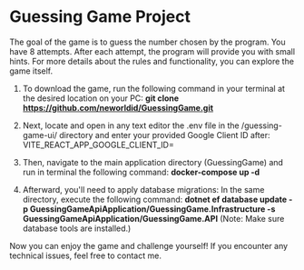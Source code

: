 # Guessing Game Project
The goal of the game is to guess the number chosen by the program. You have 8 attempts. After each attempt, the program will provide you with small hints. For more details about the rules and functionality, you can explore the game itself.

1. To download the game, run the following command in your terminal at the desired location on your PC:
**git clone https://github.com/neworldid/GuessingGame.git**

2. Next, locate and open in any text editor the .env file in the  /guessing-game-ui/  directory and enter your provided Google Client ID after:
VITE_REACT_APP_GOOGLE_CLIENT_ID=  

3. Then, navigate to the main application directory (GuessingGame) and run in terminal the following command:
**docker-compose up -d**

4. Afterward, you'll need to apply database migrations: In the same directory, execute the following command:
**dotnet ef database update -p GuessingGameApiApplication/GuessingGame.Infrastructure -s GuessingGameApiApplication/GuessingGame.API**
(Note: Make sure database tools are installed.)

Now you can enjoy the game and challenge yourself! If you encounter any technical issues, feel free to contact me.
